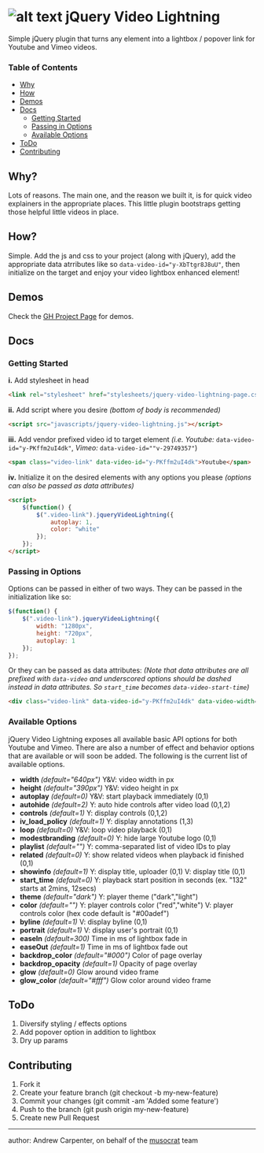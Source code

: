 ![alt text](http://musocrat.github.io/jquery-video-lightning/images/JqueryVideoLightningIcon45.png "jQuery Video Lightning Logo") jQuery Video Lightning 
======================

Simple jQuery plugin that turns any element into a lightbox / popover link for Youtube and Vimeo videos.

### Table of Contents
- [Why](#why)    
- [How](#how)    
- [Demos](#demos)    
- [Docs](#docs)
  - [Getting Started](#getting-started)    
  - [Passing in Options](#passing-in-options)    
  - [Available Options](#available-options)
- [ToDo](#todo)           
- [Contributing](#contributing)        

Why?
----
Lots of reasons. The main one, and the reason we built it, is for quick video explainers in the appropriate places. This little plugin bootstraps getting those helpful little videos in place.

How?
----
Simple. Add the js and css to your project (along with jQuery), add the appropriate data atrributes like so `data-video-id="y-XbTtgr8J8uU"`, then initialize on the target and enjoy your video lightbox enhanced element!

Demos
----
Check the [GH Project Page](http://musocrat.github.io/jquery-video-lightning/) for demos.

Docs
----

### Getting Started
**i.**   Add stylesheet in head
```html
<link rel="stylesheet" href="stylesheets/jquery-video-lightning-page.css">
```
**ii.**  Add script where you desire *(bottom of body is recommended)*
```html
<script src="javascripts/jquery-video-lightning.js"></script>
```
**iii.** Add vendor prefixed video id to target element *(i.e. Youtube:* `data-video-id="y-PKffm2uI4dk"`, *Vimeo:* `data-video-id=""v-29749357"`)
```html
<span class="video-link" data-video-id="y-PKffm2uI4dk">Youtube</span>
```
**iv.**  Initialize it on the desired elements with any options you please *(options can also be passed as data attributes)*
```html
<script>
    $(function() {
        $(".video-link").jqueryVideoLightning({
            autoplay: 1,
            color: "white"
        });
    });
</script>
```

### Passing in Options
Options can be passed in either of two ways. They can be passed in the initialization like so:
```javascript
$(function() {
    $(".video-link").jqueryVideoLightning({
        width: "1280px",
        height: "720px",
        autoplay: 1
    });
});
```
Or they can be passed as data attributes: *(Note that data attributes are all prefixed with `data-video` and underscored options should be dashed instead in data attributes. So `start_time` becomes `data-video-start-time`)*
```html
<div class="video-link" data-video-id="y-PKffm2uI4dk" data-video-width="1280px" data-video-height="720px" data-video-autoplay="1" ></div>
```

### Available Options
jQuery Video Lightning exposes all available basic API options for both Youtube and Vimeo. There are also a number of effect and behavior options that are available or will soon be added. The following is the current list of available options.

- **width** *(default="640px")*
	Y&V: video width in px
- **height** *(default="390px")*
	Y&V: video height in px
- **autoplay** *(default=0)*
	Y&V: start playback immediately (0,1)
- **autohide** *(default=2)*
	Y: auto hide controls after video load (0,1,2)
- **controls** *(default=1)*
	Y: display controls (0,1,2)
- **iv_load_policy** *(default=1)*
	Y: display annotations (1,3)
- **loop** *(default=0)*
	Y&V: loop video playback (0,1)
- **modestbranding** *(default=0)*
	Y: hide large Youtube logo (0,1)
- **playlist** *(default="")*
	Y: comma-separated list of video IDs to play
- **related** *(default=0)*
	Y: show related videos when playback id finished (0,1)
- **showinfo** *(default=1)*
	Y: display title, uploader (0,1)  V: display title (0,1)
- **start_time** *(default=0)*
	Y: playback start position in seconds (ex. "132" starts at 2mins, 12secs)
- **theme** *(default="dark")*
	Y: player theme ("dark","light")
- **color** *(default="")*
	Y: player controls color ("red","white") V: player controls color (hex code default is "#00adef")
- **byline** *(default=1)*
	V: display byline (0,1)
- **portrait** *(default=1)*
	V: display user's portrait (0,1)
- **easeIn** *(default=300)*
	Time in ms of lightbox fade in
- **easeOut** *(default=1)*
	Time in ms of lightbox fade out
- **backdrop_color** *(default="#000")*
	Color of page overlay
- **backdrop_opacity** *(default=1)*
	Opacity of page overlay
- **glow** *(default=0)*
	Glow around video frame
- **glow_color** *(default="#fff")*
	Glow color around video frame

ToDo
----
1. Diversify styling / effects options
2. Add popover option in addition to lightbox
3. Dry up params

Contributing
----
1. Fork it
2. Create your feature branch (git checkout -b my-new-feature)
3. Commit your changes (git commit -am 'Added some feature')
4. Push to the branch (git push origin my-new-feature)
5. Create new Pull Request


----
author: Andrew Carpenter, on behalf of the [musocrat](http://www.musocrat.com) team
